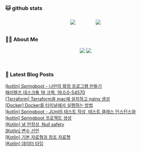 
###  🐱 github stats  

<div id="main" align="center">
    <img src="https://github-readme-stats.vercel.app/api?username=peterica&count_private=true&show_icons=true&theme=radical"
        style="height: auto; margin-left: 20px; margin-right: 20px; padding: 10px;"/>
    <img src="https://github-readme-stats.vercel.app/api/top-langs/?username=peterica&layout=compact"   
        style="height: auto; margin-left: 20px; margin-right: 20px; padding: 10px;"/>
</div>

###  💁‍♀️ About Me  
<p align="center">
    <a href="https://peterica.tistory.com/"><img src="https://img.shields.io/badge/Blog-FF5722?style=flat-square&logo=Blogger&logoColor=white"/></a>
    <a href="mailto:ilovefran.ofm@gmail.com"><img src="https://img.shields.io/badge/Gmail-d14836?style=flat-square&logo=Gmail&logoColor=white&link=ilovefran.ofm@gmail.com"/></a>
</p>

<br>

### 📕 Latest Blog Posts   

<a href ="https://peterica.tistory.com/660"> [kotlin] Springboot - 나만의 확장 프로그램 만들기 </a> <br><a href ="https://peterica.tistory.com/665"> 패러렐즈 데스크톱 19 크랙, 19.0.0-54570 </a> <br><a href ="https://peterica.tistory.com/663"> [Terraform] Terraform을 mac에 설치하고 nginx 생성 </a> <br><a href ="https://peterica.tistory.com/662"> [Docker] Docker를 터미널에서 실행하는 방법 </a> <br><a href ="https://peterica.tistory.com/658"> [kotlin] Springboot - JUnit5 테스트 작성, 테스트 클래스 인스턴스화 </a> <br><a href ="https://peterica.tistory.com/657"> [kotlin] Springboot 프로젝트 생성 </a> <br><a href ="https://peterica.tistory.com/656"> [Kotlin] 널 안정성, Null safety﻿ </a> <br><a href ="https://peterica.tistory.com/655"> [Kotlin] 변수 선언 </a> <br><a href ="https://peterica.tistory.com/654"> [Kotlin] 기본 자료형과 참조 자료형 </a> <br><a href ="https://peterica.tistory.com/652"> [Kotlin] 데이터 타입 </a> <br>